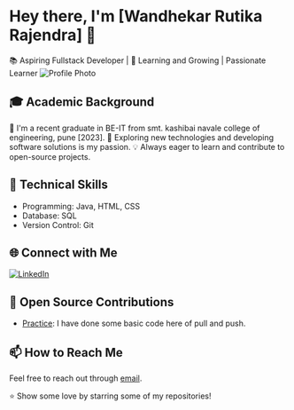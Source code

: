 # Hey there, I'm [Wandhekar Rutika Rajendra] 👋

📚 Aspiring Fullstack Developer | 🌱 Learning and Growing | Passionate Learner
![Profile Photo](https://github.com/yourusername/yourrepository/raw/main/profile-photo.png)


## 🎓 Academic Background

🌱 I'm a recent graduate in BE-IT from smt. kashibai navale college of engineering, pune [2023].
🚀 Exploring new technologies and developing software solutions is my passion.
💡 Always eager to learn and contribute to open-source projects.

## 💼 Technical Skills

+ Programming: Java, HTML, CSS
+ Database: SQL
+ Version Control: Git

## 🌐 Connect with Me
[![LinkedIn](https://img.shields.io/badge/LinkedIn-Connect-blue?style=flat-square&logo=LinkedIn&logoColor=white)](https://www.linkedin.com/in/rutika-wandhekar-45a38b220)

## 🤝 Open Source Contributions

- [Practice](https://github.com/WandhekarRutikaRajendra/Practice.git): I have done some basic code here of pull and push.

## 📫 How to Reach Me

Feel free to reach out through [email](mailto:rutikawandhekar.skncoe.it@gmail.com).

⭐️ Show some love by starring some of my repositories!
